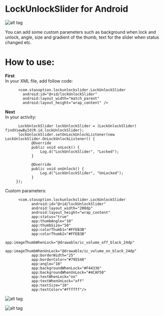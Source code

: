 # LockUnlockSlider for Android

![alt tag](https://68.media.tumblr.com/ff60864ce37188b346b08f25d35baed6/tumblr_inline_oizs58YQQs1u3v231_500.gif)

You can add some custom parameters such as background when lock and unlock, angle, size and gradient of the thumb, text for the slider when status changed etc.

# How to use:

**First**<br />
In your XML file, add follow code:
```
      <com.stasoption.lockunlockslider.LockUnlockSlider
        android:id="@+id/lockUnlockSlider"
        android:layout_width="match_parent"
        android:layout_height="wrap_content" />
```        
**Next**<br />
In your activity:

```
      LockUnlockSlider lockUnlockSlider = (LockUnlockSlider) findViewById(R.id.lockUnlockSlider);
      lockUnlockSlider.setOnLockUnlockListener(new LockUnlockSlider.OnLockUnlockListener() {
            @Override
            public void onLock() {
                Log.d("LockUnlockSlider", "Locked");
            }

            @Override
            public void onUnlock() {
                Log.d("LockUnlockSlider", "UnLocked");
            }
     });
```
      
Custom parameters:
```
      <com.stasoption.lockunlockslider.LockUnlockSlider
            android:id="@+id/lockUnlockSlider"
            android:layout_width="200dp"
            android:layout_height="wrap_content"
            app:status="true"
            app:thumbAngle="10"
            app:thumbSize="50"
            app:colorThumb1="#FFEB3B"
            app:colorThumb2="#FFEB3B"
            app:imageThumbWhenLock="@drawable/ic_volume_off_black_24dp"
            app:imageThumbWhenUnLock="@drawable/ic_volume_on_black_24dp"
            app:borderWidth="25"
            app:borderColor="#795548"
            app:angle="10"
            app:backgroundWhenLock="#F44336"
            app:backgroundWhenUnLock="#4CAF50"
            app:textWhenLock="on"
            app:textWhenUnLock="off"
            app:textSize="10"
            app:textColor="#ffffff"/>
```      

![alt tag](https://68.media.tumblr.com/c5a7481a2931e015751cbcb9ec3c3978/tumblr_inline_oj040q7zBw1u3v231_500.gif)

![alt tag](https://68.media.tumblr.com/a7a973977bb49ab76cc43cc8df6c2931/tumblr_inline_oj03emAIt81u3v231_500.gif)







